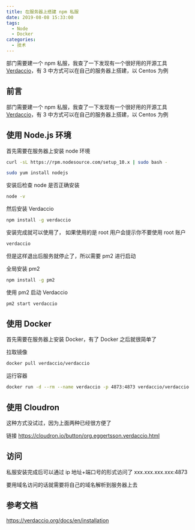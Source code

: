 ```yaml
---
title: 在服务器上搭建 npm 私服
date: 2019-08-08 15:33:00
tags:
  - Node
  - Docker
categories:
  - 技术
---
```


部门需要建一个 npm 私服，我查了一下发现有一个很好用的开源工具 [Verdaccio](https://github.com/verdaccio/verdaccio)，有 3 中方式可以在自己的服务器上搭建，以 Centos 为例

<!--more-->

## 前言

部门需要建一个 npm 私服，我查了一下发现有一个很好用的开源工具 [Verdaccio](https://github.com/verdaccio/verdaccio)，有 3 中方式可以在自己的服务器上搭建，以 Centos 为例

## 使用 Node.js 环境

首先需要在服务器上安装 node 环境

```bash
curl -sL https://rpm.nodesource.com/setup_10.x | sudo bash -
```

```bash
sudo yum install nodejs
```

安装后检查 node 是否正确安装

```bash
node -v
```

然后安装 Verdaccio

```bash
npm install -g verdaccio
```

安装完成就可以使用了， 如果使用的是 root 用户会提示你不要使用 root 账户

```bash
verdaccio
```

但是这样退出后服务就停止了，所以需要 pm2 进行启动

全局安装 pm2

```bash
npm install -g pm2
```

使用 pm2 启动 Verdaccio

```bash
pm2 start verdaccio
```

## 使用 Docker

首先需要在服务器上安装 Docker，有了 Docker 之后就很简单了

拉取镜像

```bash
docker pull verdaccio/verdaccio
```

运行容器

```bash
docker run -d --rm --name verdaccio -p 4873:4873 verdaccio/verdaccio
```

## 使用 Cloudron

这种方式没试过，因为上面两种已经很方便了

链接 https://cloudron.io/button/org.eggertsson.verdaccio.html

## 访问

私服安装完成后可以通过 ip 地址+端口号的形式访问了 xxx.xxx.xxx.xxx:4873

要用域名访问的话就需要将自己的域名解析到服务器上去

## 参考文档

https://verdaccio.org/docs/en/installation
